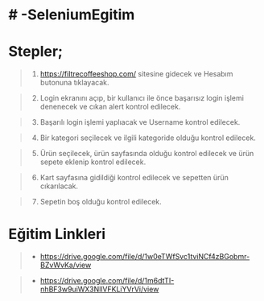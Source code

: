 # # -SeleniumEgitim

# Stepler;

>1. https://filtrecoffeeshop.com/ sitesine gidecek ve Hesabım butonuna tıklayacak.
 
>2. Login ekranını açıp, bir kullanıcı ile önce başarısız login işlemi denenecek ve cıkan alert kontrol edilecek.

>3. Başarılı login işlemi yaplıacak ve Username kontrol edilecek.

>4. Bir kategori seçilecek ve ilgili kategoride olduğu kontrol edilecek.

>5. Ürün seçilecek, ürün sayfasında olduğu kontrol edilecek ve ürün sepete eklenip kontrol edilecek.

>6. Kart sayfasına gidildiği kontrol edilecek ve sepetten ürün cıkarılacak. 

>7. Sepetin boş olduğu kontrol edilecek.

# Eğitim Linkleri

>- https://drive.google.com/file/d/1w0eTWfSvc1tviNCf4zBGobmr-BZvWvKa/view

>- https://drive.google.com/file/d/1m6dtTI-nhBF3w9uiWX3NllVFKLiYVrVi/view
